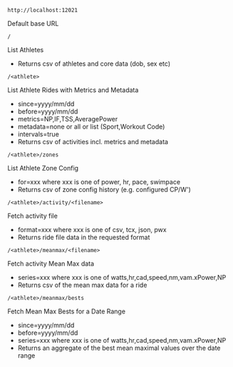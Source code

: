 ```
http://localhost:12021              
```
Default base URL

```
/                                   
```
List Athletes
* Returns csv of athletes and core data (dob, sex etc)

```
/<athlete>                          
```
List Athlete Rides with Metrics and Metadata
* since=yyyy/mm/dd 
* before=yyyy/mm/dd
* metrics=NP,IF,TSS,AveragePower
* metadata=none or all or list (Sport,Workout Code)
* intervals=true
* Returns csv of activities incl. metrics and metadata

```
/<athlete>/zones                    
```
List Athlete Zone Config
* for=xxx where xxx is one of power, hr, pace, swimpace
* Returns csv of zone config history (e.g. configured CP/W')

```
/<athlete>/activity/<filename>      
```
Fetch activity file
* format=xxx where xxx is one of csv, tcx, json, pwx
* Returns ride file data in the requested format

```
/<athlete>/meanmax/<filename>       
```
Fetch activity Mean Max data
* series=xxx where xxx is one of watts,hr,cad,speed,nm,vam.xPower,NP
* Returns csv of the mean max data for a ride

```
/<athlete>/meanmax/bests            
```
Fetch Mean Max Bests for a Date Range
* since=yyyy/mm/dd
* before=yyyy/mm/dd
* series=xxx where xxx is one of watts,hr,cad,speed,nm,vam.xPower,NP
* Returns an aggregate of the best mean maximal values over the date range